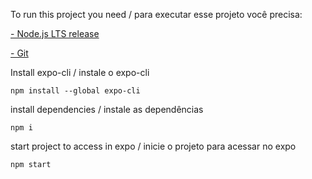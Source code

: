 To run this project you need / para executar esse projeto você precisa:

[- Node.js LTS release](https://nodejs.org/en/)

[- Git](https://git-scm.com)

Install expo-cli / instale o expo-cli

```
npm install --global expo-cli
```

install dependencies / instale as dependências
```
npm i
```

start project to access in expo / inicie o projeto para acessar no expo
```
npm start
```

